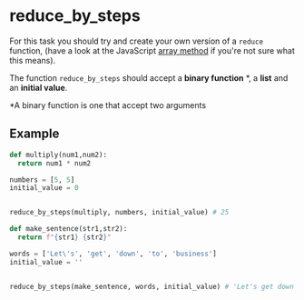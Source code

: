 # reduce_by_steps

For this task you should try and create your own version of a `reduce` function, (have a look at the JavaScript [array method]('https://developer.mozilla.org/en-US/docs/Web/JavaScript/Reference/Global_Objects/Array/reduce') if you're not sure what this means).

The function `reduce_by_steps` should accept a **binary function** \*, a **list** and an **initial value**.

\*A binary function is one that accept two arguments

## Example

```py
def multiply(num1,num2):
  return num1 * num2

numbers = [5, 5]
initial_value = 0


reduce_by_steps(multiply, numbers, initial_value) # 25
```

```py
def make_sentence(str1,str2):
  return f"{str1} {str2}"

words = ['Let\'s', 'get', 'down', 'to', 'business']
initial_value = ''


reduce_by_steps(make_sentence, words, initial_value) # 'Let's get down to business'
```
